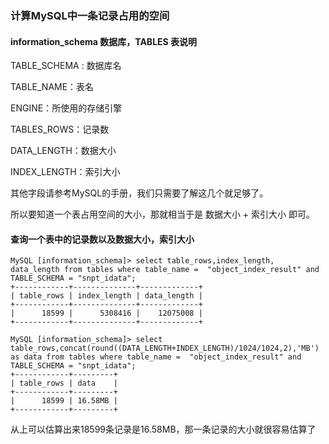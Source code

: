 ### 计算MySQL中一条记录占用的空间

####  information_schema 数据库，TABLES 表说明

TABLE_SCHEMA : 数据库名

TABLE_NAME：表名

ENGINE：所使用的存储引擎

TABLES_ROWS：记录数

DATA_LENGTH：数据大小

INDEX_LENGTH：索引大小

其他字段请参考MySQL的手册，我们只需要了解这几个就足够了。

所以要知道一个表占用空间的大小，那就相当于是 数据大小 + 索引大小 即可。

#### 查询一个表中的记录数以及数据大小，索引大小

```
MySQL [information_schema]> select table_rows,index_length, data_length from tables where table_name =  "object_index_result" and  TABLE_SCHEMA = "snpt_idata";
+------------+--------------+-------------+
| table_rows | index_length | data_length |
+------------+--------------+-------------+
|      18599 |      5308416 |    12075008 |
+------------+--------------+-------------+

MySQL [information_schema]> select table_rows,concat(round((DATA_LENGTH+INDEX_LENGTH)/1024/1024,2),'MB') as data from tables where table_name =  "object_index_result" and  TABLE_SCHEMA = "snpt_idata";
+------------+---------+
| table_rows | data    |
+------------+---------+
|      18599 | 16.58MB |
+------------+---------+
```

从上可以估算出来18599条记录是16.58MB，那一条记录的大小就很容易估算了
